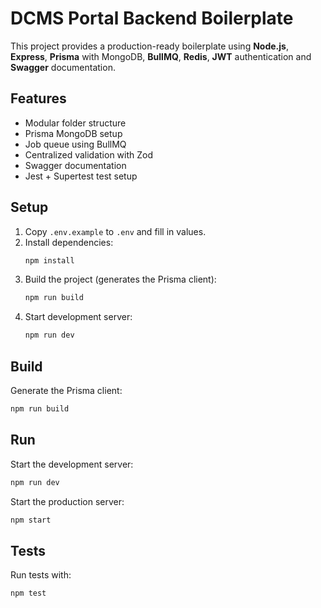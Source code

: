 # DCMS Portal Backend Boilerplate

This project provides a production-ready boilerplate using **Node.js**, **Express**, **Prisma** with MongoDB, **BullMQ**, **Redis**, **JWT** authentication and **Swagger** documentation.

## Features
- Modular folder structure
- Prisma MongoDB setup
- Job queue using BullMQ
- Centralized validation with Zod
- Swagger documentation
- Jest + Supertest test setup

## Setup

1. Copy `.env.example` to `.env` and fill in values.
2. Install dependencies:
   ```bash
   npm install
   ```
3. Build the project (generates the Prisma client):
   ```bash
   npm run build
   ```
4. Start development server:
   ```bash
   npm run dev
   ```

## Build

Generate the Prisma client:
```bash
npm run build
```

## Run

Start the development server:
```bash
npm run dev
```

Start the production server:
```bash
npm start
```

## Tests

Run tests with:
```bash
npm test
```

